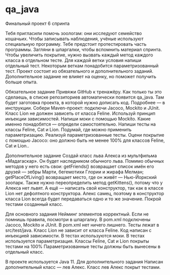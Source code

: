 # qa_java
Финальный проект 6 спринта

Тебя пригласили помочь зоологам: они исследуют семейство кошачьих. Чтобы записывать наблюдения, учёные используют специальную программу. Тебе предстоит протестировать часть программы.
Загляни в шпаргалки, чтобы вспомнить материал спринта.
Чтобы увеличить покрытие, нужно вызвать каждый метод каждого класса в отдельном тесте. Для каждой ветки условия напиши отдельный тест. Некоторым веткам понадобится параметризованный тест.
Проект состоит из обязательного и дополнительного заданий. Дополнительное задание не влияет на оценку, но поможет получить больше опыта.

Обязательное задание
Привяжи GitHub к тренажёру. Как только ты это сделаешь, в списке репозиториев автоматически появится qa_java. Там будет заготовка проекта, в которой нужно дописать код. Подробнее — в инструкции.
Собери Maven-проект: подключи Jacoco, Mockito и JUnit.
Класс Lion не должен зависеть от класса Feline. Используй принцип инъекции зависимостей.
Напиши моки с помощью Mockito. Какие именно понадобятся — определи самостоятельно.
Напиши тесты на классы Feline, Cat и Lion.
Подумай, где можно применить параметризацию. Реализуй параметризованные тесты.
Оцени покрытие с помощью Jacoco: оно должно быть не менее 100% для классов Feline, Cat и Lion..

Дополнительное задание
Создай класс льва Алекса из мультфильма «Мадагаскар». Он будет наследником обычного льва.
Помимо обычных методов у него есть свои:
getFriends() возвращает список имён его друзей — зебры Марти, бегемотихи Глории и жирафа Мелман;
getPlaceOfLiving() возвращает место, где он живёт — Нью-Йоркский зоопарк.
Также нужно переопределить метод getKittens(), потому что у Алекса нет львят. А ещё — написать свой конструктор, так как в классе Lion нет дефолтного конструктора. Алекс самец, поэтому в конструктор класса Lion всегда будет передаваться одно и то же значение.
Покрой тестами созданный класс.


Для основного задания
Нейминг элементов корректный. Если не помнишь правила, посмотри в шпаргалку.
В pom.xml подключены Jacoco, Mockito и JUnit.
В pom.xml нет ничего лишнего.
Тесты лежат в src/test/java.
Класс Lion не зависит от класса Feline. Код написан с инъекцией зависимости.
В тестах используются моки.
В тестах используется параметризация.
Классы Feline, Cat и Lion покрыты тестами на 100%
Параметризованные тесты должны быть вынесены в отдельный класс.

В проекте используется Java 11.
Для дополнительного задания
Написан дополнительный класс — лев Алекс.
Класс лев Алекс покрыт тестами.